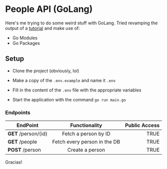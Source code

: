 # People API (GoLang)

Here's me trying to do some weird stuff with GoLang. Tried revamping the output of a [tutorial](https://www.youtube.com/watch?v=oW7PMHEYiSk) and make use of:

- Go Modules
- Go Packages

## Setup

- Clone the project (obviously, lol)

- Make a copy of the `.env.example` and name it `.env`

- Fill in the content of the `.env` file with the appropriate variables

- Start the application with the command `go run main.go`

### Endpoints

| EndPoint                                 | Functionality                 | Public Access|
| -----------------------------------------|:-----------------------------:|-------------:|
| **GET** /person/{id}                     | Fetch a person by ID          |    TRUE      |
| **GET** /people                          | Fetch every person in the DB  |    TRUE      |
| **POST** /person                         | Create a person               |    TRUE      |

Gracias!

